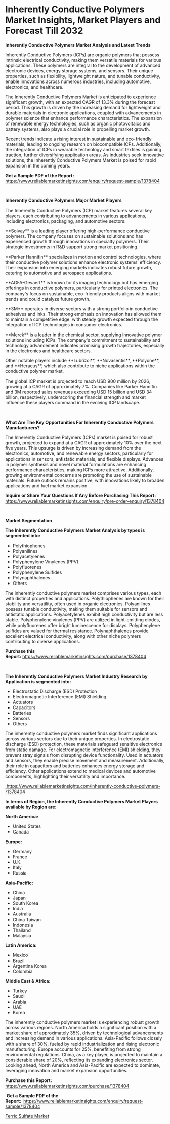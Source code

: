 <p><h1>Inherently Conductive Polymers Market Insights, Market Players and Forecast Till 2032</h1></p><p><strong>Inherently Conductive Polymers Market Analysis and Latest Trends</strong></p>
<p><p>Inherently Conductive Polymers (ICPs) are organic polymers that possess intrinsic electrical conductivity, making them versatile materials for various applications. These polymers are integral to the development of advanced electronic devices, energy storage systems, and sensors. Their unique properties, such as flexibility, lightweight nature, and tunable conductivity, enable innovations across numerous industries, including automotive, electronics, and healthcare.</p><p>The Inherently Conductive Polymers Market is anticipated to experience significant growth, with an expected CAGR of 13.3% during the forecast period. This growth is driven by the increasing demand for lightweight and durable materials in electronic applications, coupled with advancements in polymer science that enhance performance characteristics. The expansion of renewable energy technologies, such as organic photovoltaics and battery systems, also plays a crucial role in propelling market growth.</p><p>Recent trends indicate a rising interest in sustainable and eco-friendly materials, leading to ongoing research on biocompatible ICPs. Additionally, the integration of ICPs in wearable technology and smart textiles is gaining traction, further diversifying application areas. As industries seek innovative solutions, the Inherently Conductive Polymers Market is poised for rapid expansion in the coming years.</p></p>
<p><strong>Get a Sample PDF of the Report:&nbsp;</strong> <a href="https://www.reliablemarketinsights.com/enquiry/request-sample/1378404?utm_campaign=2214&utm_medium=2&utm_source=Github&utm_content=ia&utm_term=31032025&utm_id=inherently-conductive-polymers">https://www.reliablemarketinsights.com/enquiry/request-sample/1378404</a></p>
<p>&nbsp;</p>
<p><strong>Inherently Conductive Polymers Major Market Players</strong></p>
<p><p>The Inherently Conductive Polymers (ICP) market features several key players, each contributing to advancements in various applications, including electronics, packaging, and automotive sectors. </p><p>**Solvay** is a leading player offering high-performance conductive polymers. The company focuses on sustainable solutions and has experienced growth through innovations in specialty polymers. Their strategic investments in R&D support strong market positioning.</p><p>**Parker Hannifin** specializes in motion and control technologies, where their conductive polymer solutions enhance electronic systems’ efficiency. Their expansion into emerging markets indicates robust future growth, catering to automotive and aerospace applications.</p><p>**AGFA-Gevaert** is known for its imaging technology but has emerging offerings in conductive polymers, particularly for printed electronics. The company's focus on sustainable, eco-friendly products aligns with market trends and could catalyze future growth.</p><p>**3M** operates in diverse sectors with a strong portfolio in conductive adhesives and inks. Their strong emphasis on innovation has allowed them to maintain a competitive edge, with steady growth expected through the integration of ICP technologies in consumer electronics.</p><p>**Merck** is a leader in the chemical sector, supplying innovative polymer solutions including ICPs. The company's commitment to sustainability and technology advancement indicates promising growth trajectories, especially in the electronics and healthcare sectors.</p><p>Other notable players include **Lubrizol**, **Novasentis**, **Polyone**, and **Heraeus**, which also contribute to niche applications within the conductive polymer market.</p><p>The global ICP market is projected to reach USD 900 million by 2026, growing at a CAGR of approximately 7%. Companies like Parker Hannifin and 3M reported sales revenues exceeding USD 15 billion and USD 34 billion, respectively, underscoring the financial strength and market influence these players command in the evolving ICP landscape.</p></p>
<p>&nbsp;</p>
<p><strong>What Are The Key Opportunities For Inherently Conductive Polymers Manufacturers?</strong></p>
<p><p>The Inherently Conductive Polymers (ICPs) market is poised for robust growth, projected to expand at a CAGR of approximately 10% over the next five years. This upsurge is driven by increasing demand from the electronics, automotive, and renewable energy sectors, particularly for applications in sensors, antistatic materials, and flexible displays. Advances in polymer synthesis and novel material formulations are enhancing performance characteristics, making ICPs more attractive. Additionally, growing environmental concerns are promoting the use of sustainable materials. Future outlook remains positive, with innovations likely to broaden applications and fuel market expansion.</p></p>
<p><strong>Inquire or Share Your Questions If Any Before Purchasing This Report:</strong> <a href="https://www.reliablemarketinsights.com/enquiry/pre-order-enquiry/1378404?utm_campaign=2214&utm_medium=2&utm_source=Github&utm_content=ia&utm_term=31032025&utm_id=inherently-conductive-polymers">https://www.reliablemarketinsights.com/enquiry/pre-order-enquiry/1378404</a></p>
<p>&nbsp;</p>
<p><strong>Market Segmentation</strong></p>
<p><strong>The Inherently Conductive Polymers Market Analysis by types is segmented into:</strong></p>
<p><ul><li>Polythiophenes</li><li>Polyanilines</li><li>Polyacetylenes</li><li>Polyphenylene Vinylenes (PPV)</li><li>Polyfluorenes</li><li>Polyphenylene Sulfides</li><li>Polynaphthalenes</li><li>Others</li></ul></p>
<p><p>The inherently conductive polymers market comprises various types, each with distinct properties and applications. Polythiophenes are known for their stability and versatility, often used in organic electronics. Polyanilines possess tunable conductivity, making them suitable for sensors and antistatic applications. Polyacetylenes exhibit high conductivity but are less stable. Polyphenylene vinylenes (PPV) are utilized in light-emitting diodes, while polyfluorenes offer bright luminescence for displays. Polyphenylene sulfides are valued for thermal resistance. Polynaphthalenes provide excellent electrical conductivity, along with other niche polymers contributing to diverse applications.</p></p>
<p><strong>Purchase this Report:&nbsp;</strong><a href="https://www.reliablemarketinsights.com/purchase/1378404?utm_campaign=2214&utm_medium=2&utm_source=Github&utm_content=ia&utm_term=31032025&utm_id=inherently-conductive-polymers">https://www.reliablemarketinsights.com/purchase/1378404</a></p>
<p>&nbsp;</p>
<p><strong>The Inherently Conductive Polymers Market Industry Research by Application is segmented into:</strong></p>
<p><ul><li>Electrostatic Discharge (ESD) Protection</li><li>Electromagnetic Interference (EMI) Shielding</li><li>Actuators</li><li>Capacitors</li><li>Batteries</li><li>Sensors</li><li>Others</li></ul></p>
<p><p>The inherently conductive polymers market finds significant applications across various sectors due to their unique properties. In electrostatic discharge (ESD) protection, these materials safeguard sensitive electronics from static damage. For electromagnetic interference (EMI) shielding, they prevent stray signals from disrupting device functionality. Used in actuators and sensors, they enable precise movement and measurement. Additionally, their role in capacitors and batteries enhances energy storage and efficiency. Other applications extend to medical devices and automotive components, highlighting their versatility and importance.</p></p>
<p><a href="https://www.reliablemarketinsights.com/inherently-conductive-polymers-r1378404?utm_campaign=2214&utm_medium=2&utm_source=Github&utm_content=ia&utm_term=31032025&utm_id=inherently-conductive-polymers">&nbsp;https://www.reliablemarketinsights.com/inherently-conductive-polymers-r1378404</a></p>
<p><strong>In terms of Region, the Inherently Conductive Polymers Market Players available by Region are:</strong></p>
<p>
    <p> <strong> North America: </strong>
        <ul>
            <li>United States</li>
            <li>Canada</li>
        </ul>
        </p> 
    <p> <strong> Europe: </strong>
        <ul>
            <li>Germany</li>
            <li>France</li>
            <li>U.K.</li>
            <li>Italy</li>
            <li>Russia</li>
        </ul>
        </p> 
    <p> <strong> Asia-Pacific: </strong>
        <ul>
            <li>China</li>
            <li>Japan</li>
            <li>South Korea</li>
            <li>India</li>
            <li>Australia</li>
            <li>China Taiwan</li>
            <li>Indonesia</li>
            <li>Thailand</li>
            <li>Malaysia</li>
        </ul>
        </p> 
    <p> <strong> Latin America: </strong>
        <ul>
            <li>Mexico</li>
            <li>Brazil</li>
            <li>Argentina Korea</li>
            <li>Colombia</li>
        </ul>
        </p> 
    <p> <strong> Middle East & Africa: </strong>
        <ul>
            <li>Turkey</li>
            <li>Saudi</li>
            <li>Arabia</li>
            <li>UAE</li>
            <li>Korea</li>
        </ul>
    </p>
    </p>
<p><p>The inherently conductive polymers market is experiencing robust growth across various regions. North America holds a significant position with a market share of approximately 35%, driven by technological advancements and increasing demand in various applications. Asia-Pacific follows closely with a share of 30%, fueled by rapid industrialization and rising electronic manufacturing. Europe accounts for 25%, benefiting from strong environmental regulations. China, as a key player, is projected to maintain a considerable share of 20%, reflecting its expanding electronics sector. Looking ahead, North America and Asia-Pacific are expected to dominate, leveraging innovation and market expansion opportunities.</p></p>
<p><strong>Purchase this Report: </strong><a href="https://www.reliablemarketinsights.com/purchase/1378404?utm_campaign=2214&utm_medium=2&utm_source=Github&utm_content=ia&utm_term=31032025&utm_id=inherently-conductive-polymers">https://www.reliablemarketinsights.com/purchase/1378404</a></p>
<p>&nbsp;<strong>Get a Sample PDF of the Report:&nbsp;&nbsp;</strong><a href="https://www.reliablemarketinsights.com/enquiry/request-sample/1378404?utm_campaign=2214&utm_medium=2&utm_source=Github&utm_content=ia&utm_term=31032025&utm_id=inherently-conductive-polymers">https://www.reliablemarketinsights.com/enquiry/request-sample/1378404</a></p>
<p><strong></strong></p>
<p><p><a href="https://github.com/mcfred89/Market-Research-Report-List-1/blob/main/ferric-sulfate-market.md?utm_campaign=2214&utm_medium=2&utm_source=Github&utm_content=ia&utm_term=31032025&utm_id=inherently-conductive-polymers">Ferric Sulfate Market</a></p></p>